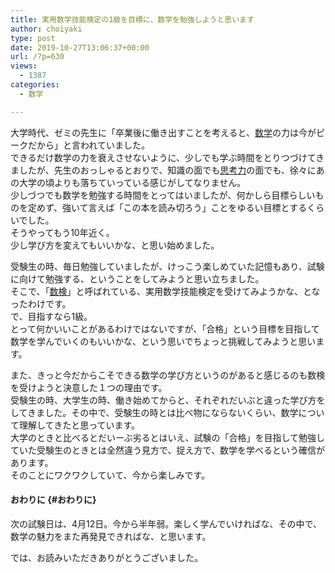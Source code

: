 ```yaml
---
title: 実用数学技能検定の1級を目標に、数学を勉強しようと思います
author: choiyaki
type: post
date: 2019-10-27T13:06:37+00:00
url: /?p=630
views:
  - 1387
categories:
  - 数学

---
```

大学時代、ゼミの先生に「卒業後に働き出すことを考えると、<a href="https://scrapbox.io/choiyaki-hondana/%E6%95%B0%E5%AD%A6" draggable="false">数学</a>の力は今がピークだから」と言われていました。  
できるだけ数学の力を衰えさせないように、少しでも学ぶ時間をとりつづけてきましたが、先生のおっしゃるとおりで、知識の面でも<a href="https://scrapbox.io/choiyaki-hondana/%E6%80%9D%E8%80%83%E5%8A%9B" draggable="false">思考力</a>の面でも、徐々にあの大学の頃よりも落ちていっている感じがしてなりません。  
少しづつでも数学を勉強する時間をとってはいましたが、何かしら目標らしいものを定めず、強いて言えば「この本を読み切ろう」ことをゆるい目標とするくらいでした。  
そうやってもう10年近く。  
少し学び方を変えてもいいかな、と思い始めました。

受験生の時、毎日勉強していましたが、けっこう楽しめていた記憶もあり、試験に向けて勉強する、ということをしてみようと思い立ちました。  
そこで、「[数検][1]」と呼ばれている、実用数学技能検定を受けてみようかな、となったわけです。  
で、目指すなら1級。  
とって何かいいことがあるわけではないですが、「合格」という目標を目指して数学を学んでいくのもいいかな、という思いでちょっと挑戦してみようと思います。

また、きっと今だからこそできる数学の学び方というのがあると感じるのも数検を受けようと決意した１つの理由です。  
受験生の時、大学生の時、働き始めてからと、それぞれだいぶと違った学び方をしてきました。その中で、受験生の時とは比べ物にならないくらい、数学について理解してきたと思っています。  
大学のときと比べるとだいーぶ劣るとはいえ、試験の「合格」を目指して勉強していた受験生のときとは全然違う見方で、捉え方で、数学を学べるという確信があります。  
そのことにワクワクしていて、今から楽しみです。

#### おわりに {#おわりに}

次の試験日は、4月12日。今から半年弱。楽しく学んでいければな、その中で、数学の魅力をまた再発見できればな、と思います。

では、お読みいただきありがとうございました。

 [1]: https://scrapbox.io/choiyaki-hondana/%E6%95%B0%E6%A4%9C